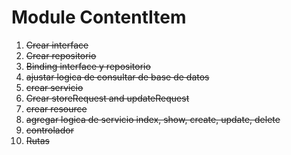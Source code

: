 # Module ContentItem

1. ~~Crear interface~~
2. ~~Crear repositorio~~
3. ~~Binding interface y repositorio~~
4. ~~ajustar logica de consultar de base de datos~~
5. ~~crear servicio~~ 
6. ~~Crear storeRequest and updateRequest~~ 
7. ~~crear resource~~  
8. ~~agregar logica de servicio index, show, create, update, delete~~
9.  ~~controlador~~
10. ~~Rutas~~

